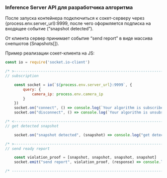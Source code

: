 ### Inference Server API для разработчика алгоритма

После запуска контейнера подключиться к сокет-серверу через {process.env.server_url}:9999, после чего оформляется подписка на входящее событие (”snapshot detected”).

От клиента сервер принимает событие “send report” в виде массива снепшотов (Snapshots[]).

Пример реализации сокет-клиента на JS:

```js
const io = require('socket.io-client')

/* >-----------------------------------------------------------------------------------------------> **/
// subscription

    const socket = io(`${process.env.server_url}:9999`, {
        query: {
            camera_ip: process.env.camera_ip
        }
    })
    socket.on("connect", () => console.log(`Your algorithm is subscribed to the inference server`))
    socket.on("disconnect", () => console.log(`Your algorithm is unsubscribed to the inference server`))

/* <----------------------------------------------------------------------------------------------< **/
// get detected snapshot

    socket.on("snapshot detected", (snapshot) => console.log("get detected snapshot"))

/* >----------------------------------------------------------------------------------------------> **/
// send ready report

    const violation_proof = [snapshot, snapshot, snapshot, snapshot]
    socket.emit("send report", violation_proof, (response) => console.log(response.status))

/* ------------------------------------------------------------------------------------------------- **/
```
